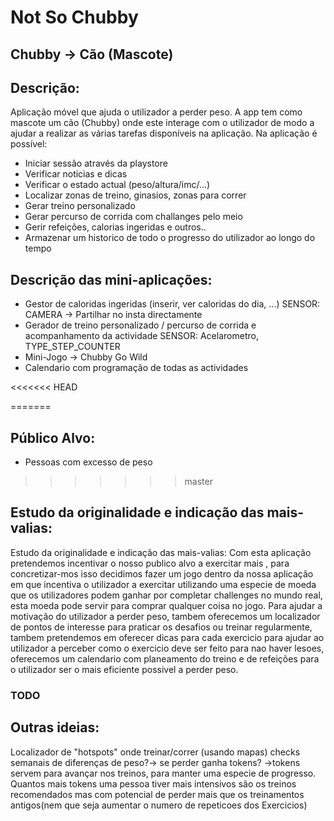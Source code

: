 # Not So Chubby
## Chubby -> Cão (Mascote)


## Descrição:
Aplicação móvel que ajuda o utilizador a perder peso.
A app tem como mascote um cão (Chubby) onde este interage com o utilizador de modo a ajudar a realizar as várias tarefas disponíveis na aplicação.
Na aplicação é possível:
- Iniciar sessão através da playstore
- Verificar noticias e dicas
- Verificar o estado actual (peso/altura/imc/...)
- Localizar zonas de treino, ginasios, zonas para correr
- Gerar treino personalizado
- Gerar percurso de corrida com challanges pelo meio
- Gerir refeições, calorias ingeridas e outros..
- Armazenar um historico de todo o progresso do utilizador ao longo do tempo


## Descrição das mini-aplicações:
- Gestor de caloridas ingeridas (inserir, ver caloridas do dia, ...) SENSOR: CAMERA -> Partilhar no insta directamente
- Gerador de treino personalizado / percurso de corrida e acompanhamento da actividade SENSOR: Acelarometro, TYPE_STEP_COUNTER
- Mini-Jogo -> Chubby Go Wild
- Calendario com programação de todas as actividades

<<<<<<< HEAD

=======
## Público Alvo:
- Pessoas com excesso de peso
>>>>>>> master

## Estudo da originalidade e indicação das mais-valias:

Estudo da originalidade e indicação das mais-valias:
Com esta aplicação pretendemos incentivar o nosso publico alvo a exercitar mais , para concretizar-mos isso decidimos fazer um jogo dentro da nossa aplicação em que incentiva o 
utilizador a exercitar utilizando uma especie de moeda que os utilizadores podem ganhar por completar challenges no mundo real, esta moeda pode servir para comprar qualquer coisa no jogo.
Para ajudar a motivação do utilizador a perder peso, tambem oferecemos um localizador de pontos de interesse para praticar os desafios ou treinar regularmente, tambem pretendemos em
oferecer dicas para cada exercicio para ajudar ao utilizador a perceber como o exercicio deve ser feito para nao haver lesoes, oferecemos um calendario com planeamento do treino e de refeições
para o utilizador ser o mais eficiente possivel a perder peso.

### TODO

## Outras ideias:
Localizador de "hotspots" onde treinar/correr (usando mapas)
checks semanais de diferenças de peso?-> se perder ganha tokens? ->tokens servem para avançar nos treinos, para manter uma especie de progresso.
Quantos mais tokens uma pessoa tiver mais intensivos são os treinos recomendados mas com potencial de perder mais que os treinamentos antigos(nem que seja aumentar o numero de repeticoes dos Exercicios)